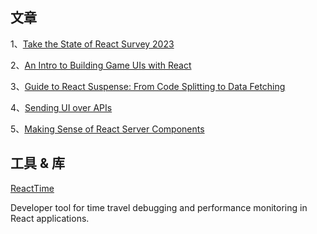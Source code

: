 ## 文章
1、[Take the State of React Survey 2023 ](https://survey.devographics.com/en-US/survey/state-of-react/2023)

2、[An Intro to Building Game UIs with React](https://www.adammadojemu.com/blog/intro-to-building-game-uis-with-react)

3、[Guide to React Suspense: From Code Splitting to Data Fetching](https://hackernoon.com/the-evolution-of-react-suspense-from-code-splitting-to-data-fetching?utm_source=reactdigest&utm_medium&utm_campaign=1731)

4、[Sending UI over APIs](https://www.builder.io/blog/ui-over-apis?ref=dailydev)

5、[Making Sense of React Server Components](https://www.joshwcomeau.com/react/server-components/)


## 工具 & 库

[ReactTime](https://github.com/open-source-labs/reactime)

Developer tool for time travel debugging and performance monitoring in React applications.